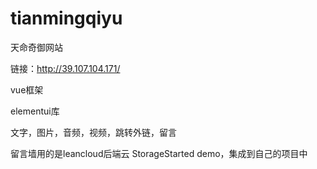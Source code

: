 # tianmingqiyu
天命奇御网站

链接：http://39.107.104.171/

vue框架

elementui库

文字，图片，音频，视频，跳转外链，留言

留言墙用的是leancloud后端云 StorageStarted demo，集成到自己的项目中





